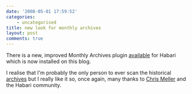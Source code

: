 ```yaml
---
date: '2008-05-01 17:59:52'
categories:
    - uncategorised
title: new look for monthly archives
layout: post
comments: true
---
```

There is a new, improved Monthly Archives plugin
[available](http://trac.habariproject.org/habari-extras/changeset/171)
for Habari which is now installed on this blog.

I realise that I'm probably the only person to ever scan the historical
[archives](http://www.nbrightside.com/blog/archives) but I really like
it so, once again, many thanks to [Chris
Meller](http://incoherentbabble.com/) and the Habari community.
